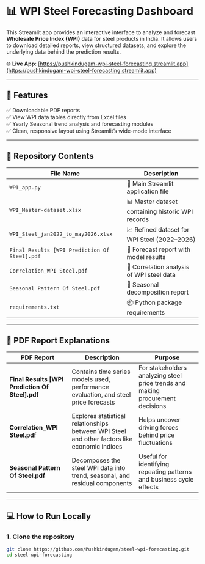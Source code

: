 # 📊 WPI Steel Forecasting Dashboard

This Streamlit app provides an interactive interface to analyze and forecast **Wholesale Price Index (WPI)** data for steel products in India. It allows users to download detailed reports, view structured datasets, and explore the underlying data behind the prediction results.

🌐 **Live App**: [https://pushkindugam-wpi-steel-forecasting.streamlit.app](https://pushkindugam-wpi-steel-forecasting.streamlit.app)

---

## 🚀 Features

✅ Downloadable PDF reports  
✅ View WPI data tables directly from Excel files  
✅ Yearly Seasonal trend analysis and forecasting modules  
✅ Clean, responsive layout using Streamlit’s wide-mode interface  

---

## 📁 Repository Contents

| File Name                                   | Description |
|---------------------------------------------|-------------|
| `WPI_app.py`                                | 🎯 Main Streamlit application file |
| `WPI_Master-dataset.xlsx`                   | 📊 Master dataset containing historic WPI records |
| `WPI_Steel_jan2022_to_may2026.xlsx`         | 📈 Refined dataset for WPI Steel (2022–2026) |
| `Final Results [WPI Prediction Of Steel].pdf` | 📘 Forecast report with model results |
| `Correlation_WPI Steel.pdf`                 | 📘 Correlation analysis of WPI steel data |
| `Seasonal Pattern Of Steel.pdf`             | 📘 Seasonal decomposition report |
| `requirements.txt`                          | 📦 Python package requirements |

---

## 📘 PDF Report Explanations

| PDF Report | Description | Purpose |
|------------|-------------|---------|
| **Final Results [WPI Prediction Of Steel].pdf** | Contains time series models used, performance evaluation, and steel price forecasts | For stakeholders analyzing steel price trends and making procurement decisions |
| **Correlation_WPI Steel.pdf** | Explores statistical relationships between WPI Steel and other factors like economic indices | Helps uncover driving forces behind price fluctuations |
| **Seasonal Pattern Of Steel.pdf** | Decomposes the steel WPI data into trend, seasonal, and residual components | Useful for identifying repeating patterns and business cycle effects |

---

## 💻 How to Run Locally

### 1. Clone the repository

```bash
git clone https://github.com/Pushkindugam/steel-wpi-forecasting.git
cd steel-wpi-forecasting
